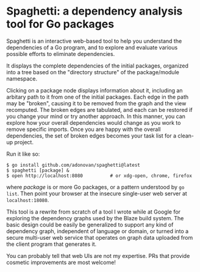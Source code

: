 # Spaghetti: a dependency analysis tool for Go packages

Spaghetti is an interactive web-based tool to help you understand the
dependencies of a Go program, and to explore and evaluate various
possible efforts to eliminate dependencies.

It displays the complete dependencies of the initial packages,
organized into a tree based on the "directory structure" of the
package/module namespace.

Clicking on a package node displays information about it,
including an arbitary path to it from one of the initial packages.
Each edge in the path may be "broken", causing it to be removed
from the graph and the view recomputed.
The broken edges are tabulated, and each can be restored if you change
your mind or try another approach.
In this manner, you can explore how your overall dependencies would
change as you work to remove specific imports.
Once you are happy with the overall dependencies, the set of broken
edges becomes your task list for a clean-up project.

Run it like so:

```shell
$ go install github.com/adonovan/spaghetti@latest
$ spaghetti [package] & 
$ open http://localhost:8080          # or xdg-open, chrome, firefox
```

where _package_ is or more Go packages, or a pattern understood by `go
list`. Then point your browser at the insecure single-user web server
at `localhost:18080`.

This tool is a rewrite from scratch of a tool I wrote while at Google
for exploring the dependency graphs used by the Blaze build system.
The basic design could be easily be generalized to support any kind of
dependency graph, independent of language or domain, or turned into a
secure multi-user web service that operates on graph data uploaded from
the client program that generates it.

You can probably tell that web UIs are not my expertise.
PRs that provide cosmetic improvements are most welcome!
